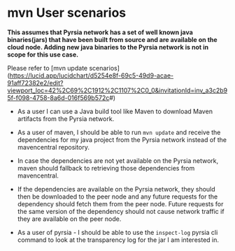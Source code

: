 # mvn User scenarios

__This assumes that Pyrsia network has a set of well known java binaries(jars) that have been built from source and are available on the cloud node. Adding new java binaries to the Pyrsia network is not in scope for this use case.__

Please refer to [mvn update scenarios](<https://lucid.app/lucidchart/d5254e8f-69c5-49d9-acae-91aff72382e2/edit?viewport_loc=42%2C69%2C1912%2C1107%2C0_0&invitationId=inv_a3c2b95f-f098-4758-8a6d-016f569b572c>#)

- As a user I can use a Java build tool like Maven to download Maven artifacts from the Pyrsia network.

- As a user of maven, I should be able to run `mvn update` and receive the dependencies for my java project from the Pyrsia network instead of the mavencentral repository.

- In case the dependencies are not yet available on the Pyrsia network, maven should fallback to retrieving those dependencies from mavencentral.

- If the dependencies are available on the Pyrsia network, they should then be downloaded to the peer node and any future requests for the dependency should fetch them from the peer node. Future requests for the same version of the dependency should not cause network traffic if they are available on the peer node.

- As a user of pyrsia - I should be able to use the `inspect-log` pyrsia cli command to look at the transparency log for the jar I am interested in.
